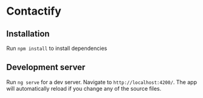 # Contactify

## Installation

Run `npm install` to install dependencies

## Development server

Run `ng serve` for a dev server. Navigate to `http://localhost:4200/`. The app will automatically reload if you change any of the source files.
